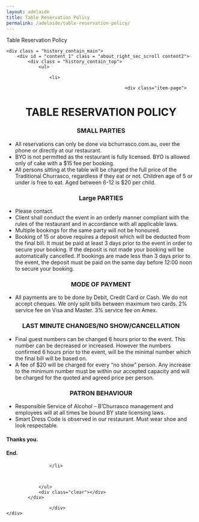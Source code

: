 ```yaml
---
layout: adelaide
title: Table Reservation Policy
permalink: /adelaide/table-reservation-policy/
---
```




<div class="body_contain_main">
    <div class="history_text1">Table Reservation Policy</div>
    

    <div class = "history_contain_main">
        <div id = "content_1" class = "about_right_sec_scroll content2">
            <div class = "history_contain_top">
                <ul>

                    <li>
             
                                                <div class="item-page">
<div>
<div class="scroller_block scroll_btm">
<div id="content_1" class="content cls-the-experience">
<div id="reserve-policy-page">
<div class="res-pol-img aligncenter"></div>
<h1 style="padding-bottom: 0px; text-align: center;">TABLE RESERVATION POLICY</h1>
<div class="outer-div">
<h3 style="text-align: center;">SMALL PARTIES</h3>
<ul>
<li>All reservations can only be done via bchurrasco.com.au, over the phone or directly at our restaurant.</li>
<li>BYO is not permitted as the restaurant is fully licensed. BYO is allowed only of cake with a $15 fee per booking.</li>
<li>All persons sitting at the table will be charged the full price of the Traditional Churrasco, regardless if they eat or not. Children age of 5 or under is free to eat. Aged between 6-12 is $20 per child.</li>
</ul>
</div>
<div class="outer-div">
<h3 style="text-align: center;">Large PARTIES</h3>
<ul>
<li>Please contact.</li>
<li>Client shall conduct the event in an orderly manner compliant with the rules of the restaurant and in accordance with all applicable laws.</li>
<li>Multiple bookings for the same party will not be honoured.</li>
<li>Booking of 15 or above requires a deposit which will be deducted from the final bill. It must be paid at least 3 days prior to the event in order to secure your booking. If the deposit is not made your booking will be automatically cancelled. If bookings are made less than 3 days prior to the event, the deposit must be paid on the same day before 12:00 noon to secure your booking.</li>
</ul>
</div>
<div class="outer-div">
<h3 style="text-align: center;">MODE OF PAYMENT</h3>
<ul>
<li>All payments are to be done by Debit, Credit Card or Cash. We do not accept cheques. We only split bills between maximum two cards. 2% service fee on Visa and Master. 3% service fee on Amex.</li>
</ul>
</div>
<div class="outer-div">
<h3 style="text-align: center;">LAST MINUTE CHANGES/NO SHOW/CANCELLATION</h3>
<ul>
<li>Final guest numbers can be changed 6 hours prior to the event. This number can be decreased or increased. However the numbers confirmed 6 hours prior to the event, will be the minimal number which the final bill will be based on.</li>
<li>A fee of $20 will be charged for every “no show” person. Any increase to the minimum number must be within our accepted capacity and will be charged for the quoted and agreed price per person.</li>
</ul>
</div>
<div class="outer-div">
<h3 style="text-align: center;">PATRON BEHAVIOUR</h3>
<ul>
<li>Responsible Service of Alcohol &#8211; B’Churrasco management and employees will at all times be bound BY state licensing laws.</li>
<li>Smart Dress Code is observed in our restaurant. Must wear shoe and look respectable.</li>
</ul>
</div>
<h4>Thanks you.</h4>
<h4>End.</h4>
</div>
</div>
</div>
</div>
</div>




                    </li>



                </ul>
                <div class="clear"></div>
            </div>

                    </div>
    </div>
</div>